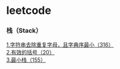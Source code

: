 # leetcode

### 栈（Stack）
[1.字符串去除重复字母，且字典序最小（316）](https://github.com/pinganNJ/Leetcode/blob/master/src/main/note/%E6%A0%88_Stack/316_%E5%8E%BB%E9%99%A4%E9%87%8D%E5%A4%8D%E5%AD%97%E6%AF%8D%2C%E4%B8%94%E5%AD%97%E5%85%B8%E5%BA%8F%E6%9C%80%E5%B0%8F.md)  
[2.有效的括号（20）](https://github.com/pinganNJ/Leetcode/blob/master/src/main/note/%E6%A0%88_Stack/20_%E6%9C%89%E6%95%88%E7%9A%84%E6%8B%AC%E5%8F%B7.md)  
[3.最小栈（155）](https://github.com/pinganNJ/Leetcode/blob/master/src/main/note/%E6%A0%88_Stack/155.%E6%9C%80%E5%B0%8F%E6%A0%88%EF%BC%88Min%20Stack%EF%BC%89.md)

